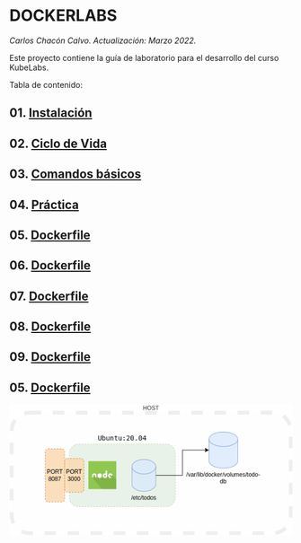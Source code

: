 # DOCKERLABS <!-- omit in TOC -->
*Carlos Chacón Calvo. Actualización: Marzo 2022.*


Este proyecto contiene la guía de laboratorio para el desarrollo del curso KubeLabs. <!-- omit in TOC -->

Tabla de contenido:

## 01. [Instalación](/01%20Instalacion.md)
## 02. [Ciclo de Vida](/02%20Ciclo%20de%20Vida.md)
## 03. [Comandos básicos](/03%20Comandos.md)
## 04. [Práctica](/04%20Practica.md)
## 05. [Dockerfile](/05%20Dockerfile.md)
## 06. [Dockerfile](/06%20Desarrollando.md)
## 07. [Dockerfile](/05%20Dockerfile.md)
## 08. [Dockerfile](/05%20Dockerfile.md)
## 09. [Dockerfile](/05%20Dockerfile.md)
## 05. [Dockerfile](/05%20Dockerfile.md)




![docker](https://raw.githubusercontent.com/cachac/dockerlabs/main/static/assets/img/base-node.png)

